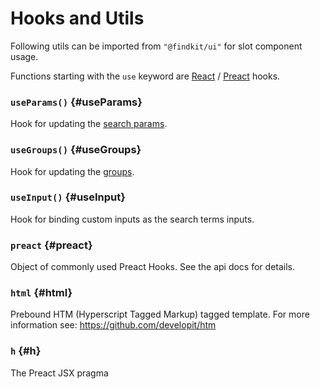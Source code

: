 # Hooks and Utils

Following utils can be imported from `"@findkit/ui"` for slot component usage.

Functions starting with the `use` keyword are [React](https://reactjs.org/docs/hooks-intro.html) / [Preact](https://preactjs.com/guide/v10/hooks/) hooks.

### `useParams()` {#useParams}

Hook for updating the [search params](/ui/api/params).

<Api page="ui.useparams" />

### `useGroups()` {#useGroups}

Hook for updating the [groups](/ui/groups).

<Api page="ui.usegroups" />

### `useInput()` {#useInput}

Hook for binding custom inputs as the search terms inputs.

<Api page="ui.useinput" />

### `preact` {#preact}

Object of commonly used Preact Hooks. See the api docs for details.

<Api page="ui.usestate" />

### `html` {#html}

Prebound HTM (Hyperscript Tagged Markup) tagged template. For more information see: <https://github.com/developit/htm>

<Api page="ui.html" />

### `h` {#h}

The Preact JSX pragma

<Api page="ui.h" />
